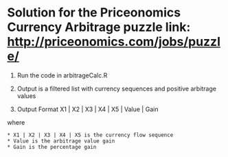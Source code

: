 Solution for the Priceonomics Currency Arbitrage puzzle
link: http://priceonomics.com/jobs/puzzle/
=================

1. Run the code in arbitrageCalc.R

2. Output is a filtered list with currency sequences and positive arbitrage values
 
3. Output Format
X1 | X2 | X3 | X4 | X5 | Value | Gain

where

    * X1 | X2 | X3 | X4 | X5 is the currency flow sequence
    * Value is the arbitrage value gain
    * Gain is the percentage gain
